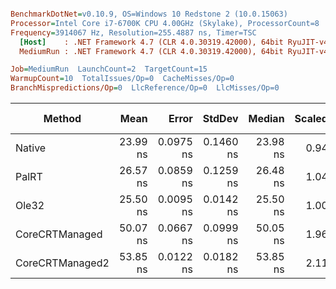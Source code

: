 ``` ini

BenchmarkDotNet=v0.10.9, OS=Windows 10 Redstone 2 (10.0.15063)
Processor=Intel Core i7-6700K CPU 4.00GHz (Skylake), ProcessorCount=8
Frequency=3914067 Hz, Resolution=255.4887 ns, Timer=TSC
  [Host]    : .NET Framework 4.7 (CLR 4.0.30319.42000), 64bit RyuJIT-v4.7.2102.0
  MediumRun : .NET Framework 4.7 (CLR 4.0.30319.42000), 64bit RyuJIT-v4.7.2102.0

Job=MediumRun  LaunchCount=2  TargetCount=15  
WarmupCount=10  TotalIssues/Op=0  CacheMisses/Op=0  
BranchMispredictions/Op=0  LlcReference/Op=0  LlcMisses/Op=0  

```
 |          Method |     Mean |     Error |    StdDev |   Median | Scaled |  Gen 0 | Allocated | Mispredict rate | BranchInstructions/Op | BranchInstructionRetired/Op |
 |---------------- |---------:|----------:|----------:|---------:|-------:|-------:|----------:|----------------:|----------------------:|----------------------------:|
 |          Native | 23.99 ns | 0.0975 ns | 0.1460 ns | 23.98 ns |   0.94 |      - |       0 B |          0,09 % |                    31 |                          31 |
 |           PalRT | 26.57 ns | 0.0859 ns | 0.1259 ns | 26.48 ns |   1.04 |      - |       0 B |          0,11 % |                    31 |                          31 |
 |           Ole32 | 25.50 ns | 0.0095 ns | 0.0142 ns | 25.50 ns |   1.00 |      - |       0 B |          0,13 % |                    32 |                          32 |
 |  CoreCRTManaged | 50.07 ns | 0.0667 ns | 0.0999 ns | 50.05 ns |   1.96 | 0.0209 |      88 B |          0,03 % |                    83 |                          83 |
 | CoreCRTManaged2 | 53.85 ns | 0.0122 ns | 0.0182 ns | 53.85 ns |   2.11 |      - |       0 B |          0,08 % |                    89 |                          89 |
